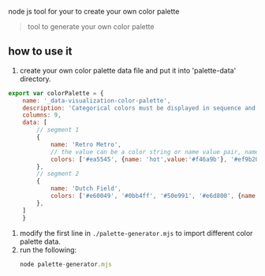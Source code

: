 node js tool for your to create your own color palette
> tool to generate your own color palette

## how to use it
1. create your own color palette data file and put it into 'palette-data' directory.
```js
export var colorPalette = {
	name: '_data-visualization-color-palette',
	description: 'Categorical colors must be displayed in sequence and contrast with one another. Use a sequential color palette for graphics with sequentially ordered values',
	columns: 9,
	data: [
		// segment 1
		{
			name: 'Retro Metro',
			// the value can be a color string or name value pair, name will be used in the tooltip, other wise the color string will be used.
			colors: ['#ea5545', {name: 'hot',value:'#f46a9b'}, '#ef9b20', '#edbf33', '#ede15b', '#bdcf32', '#87bc45', '#27aeef', '#b33dc6']
		},
		// segment 2
		{
			name: 'Dutch Field',
			colors: ['#e60049', '#0bb4ff', '#50e991', '#e6d800', {name: 'cool',value:'#9b19f5'} , '#ffa300', '#dc0ab4', '#b3d4ff', '#00bfa0']
		},
	]
	}
```
1. modify the first line in `./palette-generator.mjs` to import different color palette data.
1. run the following:
	```js
	node palette-generator.mjs
	```